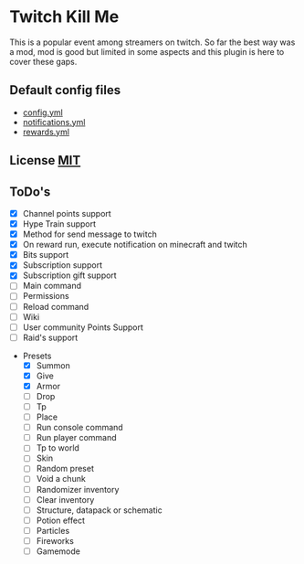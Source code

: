 # Twitch Kill Me
This is a popular event among streamers on twitch. So far the best way was a mod, mod is good but limited in some aspects and this plugin is here to cover these gaps.

## Default config files
- [config.yml](./src/main/resources/config.yml)
- [notifications.yml](./src/main/resources/notifications.yml)
- [rewards.yml](./src/main/resources/rewards.yml)

## License [MIT](./LICENSE)

## ToDo's
- [x] Channel points support
- [x] Hype Train support
- [X] Method for send message to twitch
- [X] On reward run, execute notification on minecraft and twitch
- [X] Bits support
- [X] Subscription support
- [X] Subscription gift support
- [ ] Main command
- [ ] Permissions
- [ ] Reload command
- [ ] Wiki
- [ ] User community Points Support
- [ ] Raid's support
- Presets
  - [x] Summon
  - [X] Give
  - [X] Armor
  - [ ] Drop
  - [ ] Tp
  - [ ] Place
  - [ ] Run console command
  - [ ] Run player command
  - [ ] Tp to world
  - [ ] Skin
  - [ ] Random preset
  - [ ] Void a chunk
  - [ ] Randomizer inventory
  - [ ] Clear inventory
  - [ ] Structure, datapack or schematic
  - [ ] Potion effect
  - [ ] Particles
  - [ ] Fireworks
  - [ ] Gamemode